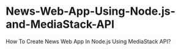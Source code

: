 # News-Web-App-Using-Node.js-and-MediaStack-API
How To Create News Web App In Node.js Using MediaStack API?
